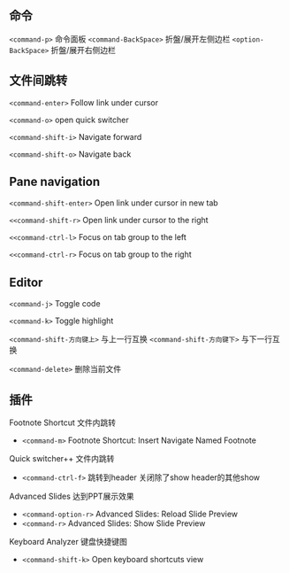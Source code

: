 ## 命令

`<command-p>` 命令面板
`<command-BackSpace>` 折盤/展开左侧边栏
`<option-BackSpace>` 折盤/展开右侧边栏


## 文件间跳转

`<command-enter>` Follow link under cursor

`<command-o>` open quick switcher

`<command-shift-i>` Navigate forward

`<command-shift-o>` Navigate back

## Pane navigation

`<command-shift-enter>` Open link under cursor in new tab

`<<command-shift-r>` Open link under cursor to the right

`<<command-ctrl-l>` Focus on tab group to the left

`<<command-ctrl-r>` Focus on tab group to the right

## Editor

`<command-j>` Toggle code

`<command-k>` Toggle highlight

`<command-shift-方向键上>` 与上一行互换
`<command-shift-方向键下>` 与下一行互换

`<command-delete>` 删除当前文件



## 插件

Footnote Shortcut  文件内跳转
- `<command-m>` Footnote Shortcut: Insert Navigate Named Footnote

Quick switcher++ 文件内跳转
- `<command-ctrl-f>` 跳转到header 关闭除了show header的其他show

Advanced Slides 达到PPT展示效果
- `<command-option-r>` Advanced Slides: Reload Slide Preview
- `<command-r>` Advanced Slides: Show Slide Preview

Keyboard Analyzer 键盘快捷键图 
- `<command-shift-k>` Open keyboard shortcuts view
